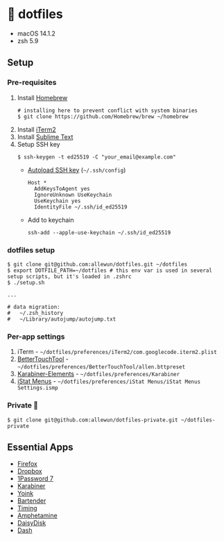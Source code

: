 # 🚥 dotfiles

- macOS 14.1.2
- zsh 5.9

##  Setup

### Pre-requisites

1. Install [Homebrew](https://brew.sh/)
   ```
   # installing here to prevent conflict with system binaries
   $ git clone https://github.com/Homebrew/brew ~/homebrew
   ```
2. Install [iTerm2](https://iterm2.com/)
3. Install [Sublime Text](https://www.sublimetext.com/)
4. Setup SSH key
   ```
   $ ssh-keygen -t ed25519 -C "your_email@example.com"
   ```
   - [Autoload SSH key](https://help.github.com/en/github/authenticating-to-github/generating-a-new-ssh-key-and-adding-it-to-the-ssh-agent#adding-your-ssh-key-to-the-ssh-agent) (`~/.ssh/config`)
      ```
      Host *
        AddKeysToAgent yes
        IgnoreUnknown UseKeychain
        UseKeychain yes
        IdentityFile ~/.ssh/id_ed25519
      ```
   - Add to keychain
      ```
      ssh-add --apple-use-keychain ~/.ssh/id_ed25519
      ```

### dotfiles setup

```
$ git clone git@github.com:allewun/dotfiles.git ~/dotfiles
$ export DOTFILE_PATH=~/dotfiles # this env var is used in several setup scripts, but it's loaded in .zshrc
$ ./setup.sh

...

# data migration:
#   ~/.zsh_history
#   ~/Library/autojump/autojump.txt
```

### Per-app settings

1. iTerm - `~/dotfiles/preferences/iTerm2/com.googlecode.iterm2.plist`
2. [BetterTouchTool](https://folivora.ai/) - `~/dotfiles/preferences/BetterTouchTool/allen.bttpreset`
3. [Karabiner-Elements](https://karabiner-elements.pqrs.org/) - `~/dotfiles/preferences/Karabiner`
4. [iStat Menus](https://bjango.com/mac/istatmenus/) - `~/dotfiles/preferences/iStat Menus/iStat Menus Settings.ismp`

### Private 🙈

```
$ git clone git@github.com:allewun/dotfiles-private.git ~/dotfiles-private
```

## Essential Apps

- [Firefox](https://www.mozilla.org/en-US/firefox/new/)
- [Dropbox](https://www.dropbox.com/)
- [1Password 7](https://app-updates.agilebits.com/product_history/OPM7)
- [Karabiner](https://karabiner-elements.pqrs.org/)
- [Yoink](https://eternalstorms.at/yoink/mac/index.html)
- [Bartender](https://www.macbartender.com/)
- [Timing](https://timingapp.com/)
- [Amphetamine](https://apps.apple.com/us/app/amphetamine/id937984704?mt=12)
- [DaisyDisk](https://daisydiskapp.com/)
- [Dash](https://kapeli.com/dash)
